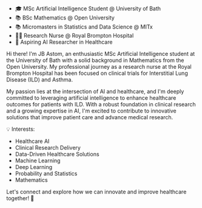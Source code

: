 
- 🎓 MSc Artificial Intelligence Student @ University of Bath
- 📚 BSc Mathematics @ Open University
- 📚 Micromasters in Statistics and Data Science @ MITx
- 👩‍⚕️ Research Nurse @ Royal Brompton Hospital
- 🌟 Aspiring AI Researcher in Healthcare

Hi there! I'm JB Astom, an enthusiastic MSc Artificial Intelligence student at the University of Bath with a solid background in Mathematics from the Open University. My professional journey as a research nurse at the Royal Brompton Hospital has been focused on clinical trials for Interstitial Lung Disease (ILD) and Asthma.

My passion lies at the intersection of AI and healthcare, and I'm deeply committed to leveraging artificial intelligence to enhance healthcare outcomes for patients with ILD. With a robust foundation in clinical research and a growing expertise in AI, I'm excited to contribute to innovative solutions that improve patient care and advance medical research.

💡 Interests:

- Healthcare AI
- Clinical Research Delivery
- Data-Driven Healthcare Solutions
- Machine Learning
- Deep Learning
- Probability and Statistics
- Mathematics

Let's connect and explore how we can innovate and improve healthcare together! 🚀



<!---
boredjnurseman/bio is a ✨ special ✨ repository because its `README.md` (this file) appears on your GitHub profile.
You can click the Preview link to take a look at your changes.
--->
